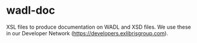wadl-doc
========

XSL files to produce documentation on WADL and XSD files. We use these in our Developer Network (https://developers.exlibrisgroup.com).
